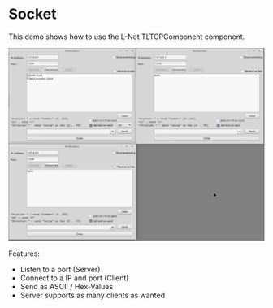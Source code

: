 # Socket

This demo shows how to use the L-Net TLTCPComponent component.

![](preview.png)

Features:
- Listen to a port (Server)
- Connect to a IP and port (Client)
- Send as ASCII / Hex-Values
- Server supports as many clients as wanted